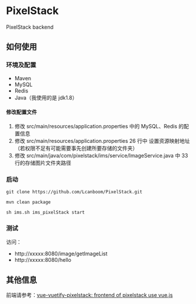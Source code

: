 # PixelStack

PixelStack backend

## 如何使用

### 环境及配置

- Maven
- MySQL
- Redis
- Java（我使用的是 jdk1.8）

#### 修改配置文件

1. 修改 src/main/resources/application.properties 中的 MySQL、Redis 的配置信息
2. 修改 src/main/resources/application.properties 26 行中 设置资源映射地址（若权限不足有可能需要事先创建所要存储的文件夹）
3. 修改 src/main/java/com/pixelstack/ims/service/ImageService.java 中 33 行的存储图片文件夹路径


### 启动

	git clone https://github.com/Lcanboom/PixelStack.git

	mvn clean package

	sh ims.sh ims_pixelStack start

### 测试

访问：

- http://xxxxx:8080/image/getImageList
-  http://xxxxx:8080/hello

## 其他信息

前端请参考：[vue-vuetify-pixelstack: frontend of pixelstack use vue.js](https://github.com/XXXMrG/vue-vuetify-pixelstack)


